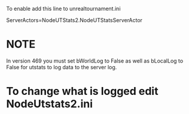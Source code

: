 To enable add this line to unrealtournament.ini

ServerActors=NodeUTStats2.NodeUTStatsServerActor

# NOTE
In version 469 you must set bWorldLog to False as well as bLocalLog to False for utstats to log data to the server log.

# To change what is logged edit NodeUtstats2.ini
